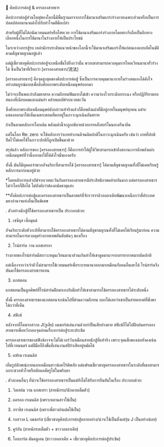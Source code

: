 📌 ศิลปะการต่อสู้ & ครรลองสายธาร

ศิลปะการต่อสู้ส่วนใหญ่ของโลกนี้มีพื้นฐานมาจากการใช้มานาเสริมแกร่งร่างกายเฉพาะส่วนหรือเป็นการปลดปล่อยมานาแฝงไปกับท่าโจมตีมือเปล่า

สำหรับผู้ที่ไม่ได้ถนัดเวทมนตร์หรือไสยเวท การใช้มานาเสริมแกร่งร่างกายโดยตรงจึงถือเป็นอีกทางเลือกหนึ่งในการใช้มานาในร่างกายให้เป็นประโยชน์

ในระหว่างการสู้รบ เหล่านักรบระดับแนวหน้าของโลกนี้จะใช้มานาเสริมแกร่งให้แก่ตนเองแบบอัตโนมัติตามสัญชาตญาณอยู่แล้ว

แต่ผู้เชี่ยวชาญศิลปะการต่อสู้จะเหนือขั้นไปยิ่งกว่านั้น พวกเขาสามารถควบคุมการไหลเวียนมานาทั่วร่างได้ ซึ่งเป็นวิชาที่เรียกว่า [ครรลองสายธาร/流法]

[ครรลองสายธาร] คือจุดสูงสุดของศิลปะการต่อสู้ ซึ่งเป็นการควบคุมมานาภายในร่างตนเองได้ดังใจอย่างสมบูรณ์แบบเพื่อดึงศักยภาพระดับเหนือมนุษย์ออกมา

ไม่ว่าจะเป็นพละกำลังมหาศาล ความถึกทนฟันแทงไม่เข้า ความว่องไวกระฉับกระเฉง หรือปฏิกิริยาตอบสนองที่เฉียบคมและแม่นยำ คล้ายผลบัฟจากเวทตะวัน

ซึ่งศักยภาพระดับเหนือมนุษย์ดังกล่าวแท้จริงแล้วก็คือพลังแฝงที่มีอยู่ภายในมนุษย์ทุกคน แต่จะแสดงออกมาให้เห็นเฉพาะตอนที่ตกอยู่ในภาวะฉุกเฉินอันตราย

ถ้าเป็นตามหลักการโลกเดิม พลังแฝงนี้จะถูกอธิบายด้วยการหลั่งฮอร์โมนอะดรีนาลีน

แต่ในโลก Re: zero จะใช้หลักการว่าเกททำงานดีจนผิดปกติในภาวะฉุกเฉินครับ เช่นว่า เกทที่ปกติปิดไว้ไม่เคยใช้ในภาวะปกติก็ถูกเปิดขึ้นมาด้วย

สรุปแล้ว หลักการของ [ครรลองสายธาร] ก็คือการทำให้ผู้ใช้วิชาสามารถเข้าถึงสถานะการดึงพลังแฝงเหนือมนุษย์ที่ว่านี้ออกมาใช้ได้ดังใจนั่นเองครับ

ทั้งนี้ มันก็มีบุคคลจำพวกอัจฉริยะที่สามารถใช้ [ครรลองสายธาร] ได้ตามสัญชาตญาณทั้งที่ไม่เคยเรียนรู้หลักการมาก่อนอยู่ด้วย

*โดยหลักการแล้วบัฟจากเวทตะวันกับครรลองสายธารมีประสิทธิภาพคล้ายกันมาก แต่ครรลองสายธารไม่ว่าใครก็ฝึกได้ ไม่บังคับว่าต้องถนัดธาตุแสง

**ทั้งศิลปะการต่อสู้และครรลองสายธารเป็นศาสตร์ที่จักรวรรรดิวอลลาเคียพัฒนาเหนือกว่าสี่ประเทศมหาอำนาจแห่งอื่นเป็นพิเศษ

.
ตัวอย่างนักสู้ที่ใช้ครรลองสายธารเป็น ประกอบด้วย:

1. เซซิลุส เซ็กมุนต์

อัจฉริยะระดับหัวกะทิที่สามารถใช้ครรลองสายธารได้ตามสัญชาตญาณทั้งที่ไม่เคยได้เรียนรู้มาก่อน ความสามารถในการควบคุมร่างกายเทพอันดับต้นๆ ของเรื่อง

2. ไรน์ฮาร์ด วาน แอสเทรอา

ร่างกายของไรน์ฮาร์ดมีสภาวะหมุนเวียนมานาส่วนเกินทำให้เขาดูดมานาจากบรรยากาศมากผิดปกติ

แต่เนื่องจากว่าเจ้าตัวไม่สามารถใช้เวทมนตร์เพื่อระบายมานาออกมาเหมือนกับคนอื่นเขาได้ ไรน์ฮาร์ดจึงหันมาใช้ครรลองสายธารแทน

3. แกสตอน

แกสตอนเป็นลูกศิษย์ที่ไรน์ฮาร์ดฝึกมาเองกับมือทำให้เขาสามารถใช้ครรลองสายธารได้ระดับหนึ่ง

ทั้งนี้ ครรลองสายธารของแกสตอนจะเน้นไปที่ด้านความถึกทน บอกได้เลยว่าเขาเป็นสายแทงค์ที่พึ่งพาได้กว่าที่เห็น

4. สฟิงซ์

หลังจากที่โดนรอสวาล J(จูเลีย) เมเธอร์สเล่นงานด้วยกำปั้นเสียปางตาย สฟิงซ์ก็ได้ไปฝึกฝนครรลองสายธารเพื่อหวังกลบจุดอ่อนเรื่องการต่อสู้ระยะประชิด

ครรลองสายธารของสฟิงซ์อาจจะไม่ได้เวอร์วังเหมือนสายนักสู้ที่แท้จริง เพราะจุดแข็งของเธอยังคงเน้นไปที่เวทมนตร์ แต่ฝีมือก็ถึงขั้นที่เล่นงานสปิก้าเสียอยู่หมัดได้

5. แฟรม เรเมนดิส

เห็นรูปลักษณ์ภายนอกเหมือนสาวน้อยไร้พิษภัย แต่แฟรมเชี่ยวชาญครรลองสายธารในระดับที่เธอสามารถกระซวกหัวใจหรือหักคอศัตรูได้ในพริบตา

.
ตัวละคนอื่นๆ ที่น่าจะใช้ครรลองสายธารเป็นแต่ยังไม่ได้รับการยืนยันในเรื่อง ประกอบด้วย:

1. วิลเฮล์ม วาน แอสเทรา (สายนักรบ/นักดาบเต็มตัว)

2. แครอล เรเมนดิส (เพราะหลานสาวใช้เป็น)

3. กราซิส เรเมนดิส (เพราะพี่สาวฝาแฝดใช้เป็น)

4. รอสวาล L เมเธอร์ส (เชี่ยวชาญศิลปะการต่อสู้หลายอย่าง/น่าจะใช้เป็นตั้งแต่รุ่น J เป็นอย่างน้อย)

5. คูร์กัน (สายนักรบเต็มตัว + ชาววอลลาเคีย)

6. โอลบาร์ต ดันคลูเคน (ชาววอลลาเคีย + เชี่ยวชาญศิลปะการต่อสู้ประชิด)
